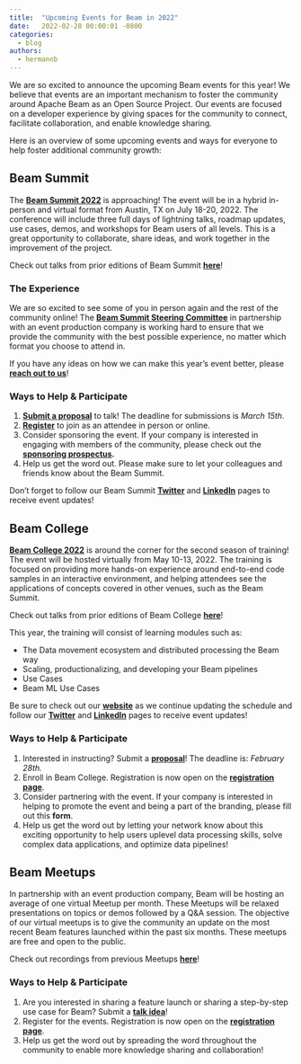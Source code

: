 ```yaml
---
title:  "Upcoming Events for Beam in 2022"
date:   2022-02-28 00:00:01 -0800
categories:
  - blog
authors:
  - hermannb
---
```

<!--
Licensed under the Apache License, Version 2.0 (the "License");
you may not use this file except in compliance with the License.
You may obtain a copy of the License at

http://www.apache.org/licenses/LICENSE-2.0

Unless required by applicable law or agreed to in writing, software
distributed under the License is distributed on an "AS IS" BASIS,
WITHOUT WARRANTIES OR CONDITIONS OF ANY KIND, either express or implied.
See the License for the specific language governing permissions and
limitations under the License.
-->

We are so excited to announce the upcoming Beam events for this year! We believe that events are an important mechanism to foster the community around Apache Beam as an Open Source Project. Our events are focused on a developer experience by giving spaces for the community to connect, facilitate collaboration, and enable knowledge sharing.

<!--more-->

Here is an overview of some upcoming events and ways for everyone to help foster additional community growth:

## Beam Summit

The **[Beam Summit 2022](https://2022.beamsummit.org/)** is approaching! The event will be in a hybrid in-person and virtual format from Austin, TX on July 18-20, 2022. The conference will include three full days of lightning talks, roadmap updates, use cases, demos, and workshops for Beam users of all levels. This is a great opportunity to collaborate, share ideas, and work together in the improvement of the project.

Check out talks from prior editions of Beam Summit **[here](https://www.youtube.com/watch?v=jses0W4Zalc&list=PL4dEBWmGSIU8vLWF56shrSuTsLXvO6Ex3)**!

### The Experience

We are so excited to see some of you in person again and the rest of the community online! The **[Beam Summit Steering Committee](https://2022.beamsummit.org/team/)** in partnership with an event production company is working hard to ensure that we provide the community with the best possible experience, no matter which format you choose to attend in.

If you have any ideas on how we can make this year’s event better, please **[reach out to us](mailto:contact@beamsummit.org)**!

### Ways to Help & Participate

1. **[Submit a proposal](https://sessionize.com/beam-summit-2022)** to talk! The deadline for submissions is _March 15th_.
2. **[Register](https://2022.beamsummit.org/tickets/)** to join as an attendee in person or online.
3. Consider sponsoring the event. If your company is interested in engaging with members of the community, please check out the **[sponsoring prospectus](https://2022.beamsummit.org/sponsors/).**
4. Help us get the word out. Please make sure to let your colleagues and friends know about the Beam Summit.

Don’t forget to follow our Beam Summit **[Twitter](https://twitter.com/BeamSummit?ref_src=twsrc%5Egoogle%7Ctwcamp%5Eserp%7Ctwgr%5Eauthor)** and **[LinkedIn](https://www.linkedin.com/company/beam-summit/?viewAsMember=true)** pages to receive event updates!

## Beam College

**[Beam College 2022](https://beamcollege.dev/)** is around the corner for the second season of training! The event will be hosted virtually from May 10-13, 2022. The training is focused on providing more hands-on experience around end-to-end code samples in an interactive environment, and helping attendees see the applications of concepts covered in other venues, such as the Beam Summit.

Check out talks from prior editions of Beam College **[here](https://www.youtube.com/playlist?list=PLjYq1UNvv2UcrfapfgKrnLXtYpkvHmpIh)**!

This year, the training will consist of learning modules such as:

*   The Data movement ecosystem and distributed processing the Beam way
*   Scaling, productionalizing, and developing your Beam pipelines
*   Use Cases
*   Beam ML Use Cases

Be sure to check out our **[website](https://beamcollege.dev/)** as we continue updating the schedule and follow our **[Twitter](https://twitter.com/beam_college?ref_src=twsrc%5Egoogle%7Ctwcamp%5Eserp%7Ctwgr%5Eauthor)** and **[LinkedIn](https://www.linkedin.com/showcase/beam-college/)** pages to receive event updates!

### Ways to Help & Participate

1. Interested in instructing? Submit a **[proposal](https://docs.google.com/forms/d/e/1FAIpQLSct6RCrKtgsvxlgngKUGwKoB_iOKihXi1OadKyBQIsi00p3cQ/viewform?usp=sf_link)**! The deadline is: _February 28th._
2. Enroll in Beam College. Registration is now open on the **[registration page](https://beamcollege.dev/step/2022/)**.
3. Consider partnering with the event. If your company is interested in helping to promote the event and being a part of the branding, please fill out this **form**.
4. Help us get the word out by letting your network know about this exciting opportunity to help users uplevel data processing skills, solve complex data applications, and optimize data pipelines!

## Beam Meetups

In partnership with an event production company, Beam will be hosting an average of one virtual Meetup per month. These Meetups will be relaxed presentations on topics or demos followed by a Q&A session. The objective of our virtual meetups is to give the community an update on the most recent Beam features launched within the past six months. These meetups are free and open to the public.

Check out recordings from previous Meetups **[here](https://www.youtube.com/watch?v=8fNEs7SbefM&list=PL4dEBWmGSIU-cQSpYP7R1lSC6e2K_pTf1)**!

### Ways to Help & Participate

1. Are you interested in sharing a feature launch or sharing a step-by-step use case for Beam? Submit a **[talk idea](https://docs.google.com/forms/d/e/1FAIpQLScFg7fmOFc7fTvnJL_dmdhia4HDesW4HYxJsDeulnsHzIzqCg/viewform)**!
2. Register for the events. Registration is now open on the **[registration page](https://clowder.space/projects/apache-beam/)**.
3. Help us get the word out by spreading the word throughout the community to enable more knowledge sharing and collaboration!